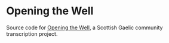 # Opening the Well

Source code for [Opening the Well](https://fosgladh.tobarandualchais.co.uk), a Scottish Gaelic community transcription project.
